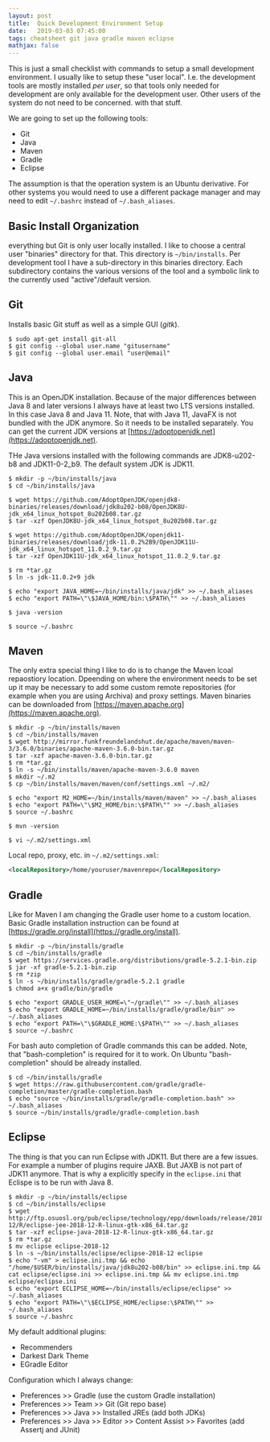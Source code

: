 ```yaml
---
layout: post
title:  Quick Development Environment Setup
date:   2019-03-03 07:45:00
tags: cheatsheet git java gradle maven eclipse 
mathjax: false
---
```


This is just a small checklist with commands to setup a small development environment. I usually like to setup these "user local". I.e. the development tools are mostly installed _per user_, so that tools only needed for development are only available for the development user. Other users of the system do not need to be concerned. with that stuff.

We are going to set up the following tools:
* Git
* Java
* Maven
* Gradle
* Eclipse

The assumption is that the operation system is an Ubuntu derivative. For other systems you would need to use a different package manager and may need to edit `~/.bashrc` instead of `~/.bash_aliases`.

## Basic Install Organization

everything but Git is only user locally installed. I like to choose a central user "binaries" directory for that. This directory is `~/bin/installs`. Per development tool I have a sub-directory in this binaries directory. Each subdirectory contains the various versions of the tool and a symbolic link to the currently used "active"/default version.

## Git

Installs basic Git stuff as well as a simple GUI (_gitk_).

```shell
$ sudo apt-get install git-all
$ git config --global user.name "gitusername"
$ git config --global user.email "user@email"
```

## Java

This is an OpenJDK installation. Because of the major differences between Java 8 and later versions I always have at least two LTS versions installed. In this case Java 8 and Java 11. Note, that with Java 11, JavaFX is not bundled with the JDK anymore. So it needs to be installed separately. You can get the current JDK versions at [https://adoptopenjdk.net](https://adoptopenjdk.net).

THe Java versions installed with the following commands are JDK8-u202-b8 and JDK11-0-2_b9. The default system JDK is JDK11.

```shell
$ mkdir -p ~/bin/installs/java
$ cd ~/bin/installs/java

$ wget https://github.com/AdoptOpenJDK/openjdk8-binaries/releases/download/jdk8u202-b08/OpenJDK8U-jdk_x64_linux_hotspot_8u202b08.tar.gz
$ tar -xzf OpenJDK8U-jdk_x64_linux_hotspot_8u202b08.tar.gz

$ wget https://github.com/AdoptOpenJDK/openjdk11-binaries/releases/download/jdk-11.0.2%2B9/OpenJDK11U-jdk_x64_linux_hotspot_11.0.2_9.tar.gz
$ tar -xzf OpenJDK11U-jdk_x64_linux_hotspot_11.0.2_9.tar.gz

$ rm *tar.gz
$ ln -s jdk-11.0.2+9 jdk

$ echo "export JAVA_HOME=~/bin/installs/java/jdk" >> ~/.bash_aliases
$ echo "export PATH=\"\$JAVA_HOME/bin:\$PATH\"" >> ~/.bash_aliases

$ java -version

$ source ~/.bashrc
```

## Maven

The only extra special thing I like to do is to change the Maven lcoal repaostiory location. Dpeending on where the environment needs to be set up it may be necessary to add some custom remote repositories (for example when you are using Archiva) and proxy settings. Maven binaries can be downloaded from [https://maven.apache.org](https://maven.apache.org).

```shell
$ mkdir -p ~/bin/installs/maven
$ cd ~/bin/installs/maven
$ wget http://mirror.funkfreundelandshut.de/apache/maven/maven-3/3.6.0/binaries/apache-maven-3.6.0-bin.tar.gz
$ tar -xzf apache-maven-3.6.0-bin.tar.gz
$ rm *tar.gz
$ ln -s ~/bin/installs/maven/apache-maven-3.6.0 maven
$ mkdir ~/.m2
$ cp ~/bin/installs/maven/maven/conf/settings.xml ~/.m2/

$ echo "export M2_HOME=~/bin/installs/maven/maven" >> ~/.bash_aliases
$ echo "export PATH=\"\$M2_HOME/bin:\$PATH\"" >> ~/.bash_aliases
$ source ~/.bashrc

$ mvn -version

$ vi ~/.m2/settings.xml
```

Local repo, proxy, etc. in `~/.m2/settings.xml`:
```xml
<localRepository>/home/youruser/mavenrepo</localRepository>
```

## Gradle

Like for Maven I am changing the Gradle user home to a custom location. Basic Gradle installation instruction can be found at [https://gradle.org/install](https://gradle.org/install).

```shell
$ mkdir -p ~/bin/installs/gradle
$ cd ~/bin/installs/gradle
$ wget https://services.gradle.org/distributions/gradle-5.2.1-bin.zip
$ jar -xf gradle-5.2.1-bin.zip
$ rm *zip
$ ln -s ~/bin/installs/gradle/gradle-5.2.1 gradle
$ chmod a+x gradle/bin/gradle

$ echo "export GRADLE_USER_HOME=\"~/gradle\"" >> ~/.bash_aliases
$ echo "export GRADLE_HOME=~/bin/installs/gradle/gradle/bin" >> ~/.bash_aliases
$ echo "export PATH=\"\$GRADLE_HOME:\$PATH\"" >> ~/.bash_aliases
$ source ~/.bashrc
```

For bash auto completion of Gradle commands this can be added. Note, that "bash-completion" is required for it to work. On Ubuntu "bash-completion" should be already installed.

```shell
$ cd ~/bin/installs/gradle
$ wget https://raw.githubusercontent.com/gradle/gradle-completion/master/gradle-completion.bash
$ echo "source ~/bin/installs/gradle/gradle-completion.bash" >> ~/.bash_aliases
$ source ~/bin/installs/gradle/gradle-completion.bash
```

## Eclipse

The thing is that you can run Eclipse with JDK11. But there are a few issues. For example a number of plugins require JAXB. But JAXB is not part of JDK11 anymore. That is why a explicitly specify in the `eclipse.ini` that Eclispe is to be run with Java 8.

```shell
$ mkdir -p ~/bin/installs/eclipse
$ cd ~/bin/installs/eclipse
$ wget http://ftp.osuosl.org/pub/eclipse/technology/epp/downloads/release/2018-12/R/eclipse-jee-2018-12-R-linux-gtk-x86_64.tar.gz
$ tar -xzf eclipse-java-2018-12-R-linux-gtk-x86_64.tar.gz
$ rm *tar.gz
$ mv eclipse eclipse-2018-12
$ ln -s ~/bin/installs/eclipse/eclipse-2018-12 eclipse
$ echo "-vm" > eclipse.ini.tmp && echo "/home/$USER/bin/installs/java/jdk8u202-b08/bin" >> eclipse.ini.tmp && cat eclipse/eclipse.ini >> eclipse.ini.tmp && mv eclipse.ini.tmp eclipse/eclipse.ini
$ echo "export ECLIPSE_HOME=~/bin/installs/eclipse/eclipse" >> ~/.bash_aliases
$ echo "export PATH=\"\$ECLIPSE_HOME/eclipse:\$PATH\"" >> ~/.bash_aliases
$ source ~/.bashrc
```

My default additional plugins:
* Recommenders
* Darkest Dark Theme
* EGradle Editor

Configuration which I always change:
* Preferences >> Gradle (use the custom Gradle installation)
* Preferences >> Team >> Git (Git repo base)
* Preferences >> Java >> Installed JREs (add both JDKs)
* Preferences >> Java >> Editor >> Content Assist >> Favorites (add Assertj and JUnit)
